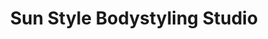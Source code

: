---
title: "Sun Style Bodystyling Studio"
url: /geretsried/sun-style-bodystyling-studio/
shop: Kosmetik
---